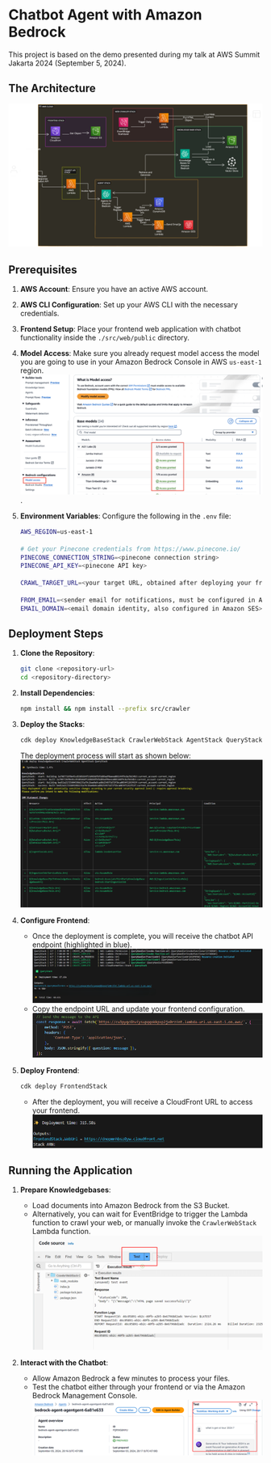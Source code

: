 # Chatbot Agent with Amazon Bedrock

This project is based on the demo presented during my talk at AWS Summit Jakarta 2024 (September 5, 2024).

## The Architecture

![Architecture Diagram](./images/architecture-diagram.png)

## Prerequisites

1. **AWS Account**: Ensure you have an active AWS account.
2. **AWS CLI Configuration**: Set up your AWS CLI with the necessary credentials.
3. **Frontend Setup**: Place your frontend web application with chatbot functionality inside the `./src/web/public` directory.
4. **Model Access**: Make sure you already request model access the model you are going to use in your Amazon Bedrock Console in AWS `us-east-1` region.
   ![](./images/model-access.png).
5. **Environment Variables**: Configure the following in the `.env` file:

   ```sh
   AWS_REGION=us-east-1

   # Get your Pinecone credentials from https://www.pinecone.io/
   PINECONE_CONNECTION_STRING=<pinecone connection string>
   PINECONE_API_KEY=<pinecone API key>

   CRAWL_TARGET_URL=<your target URL, obtained after deploying your frontend stack or using your custom domain>

   FROM_EMAIL=<sender email for notifications, must be configured in Amazon SES>
   EMAIL_DOMAIN=<email domain identity, also configured in Amazon SES>
   ```

## Deployment Steps

1. **Clone the Repository**: 
   ```sh
   git clone <repository-url>
   cd <repository-directory>
   ```

2. **Install Dependencies**: 
   ```sh
   npm install && npm install --prefix src/crawler
   ```

3. **Deploy the Stacks**: 
   ```sh
   cdk deploy KnowledgeBaseStack CrawlerWebStack AgentStack QueryStack
   ```
   The deployment process will start as shown below:
   ![CDK Deployment](./images/cdk-deploy.png)

4. **Configure Frontend**: 
   - Once the deployment is complete, you will receive the chatbot API endpoint (highlighted in blue).
   ![Chatbot API Endpoint](./images/chatbot-api-endpoint.png)
   - Copy the endpoint URL and update your frontend configuration.
   ![Frontend Configuration](./images/frontend-fetch.png)

5. **Deploy Frontend**: 
   ```sh
   cdk deploy FrontendStack
   ```
   - After the deployment, you will receive a CloudFront URL to access your frontend.
   ![Frontend URL](./images/frontend-url.png)

## Running the Application

1. **Prepare Knowledgebases**: 
   - Load documents into Amazon Bedrock from the S3 Bucket.
   - Alternatively, you can wait for EventBridge to trigger the Lambda function to crawl your web, or manually invoke the `CrawlerWebStack` Lambda function.
   ![Invoke Web Crawler Manually](./images/inovke-web-crawler-manually.png)

2. **Interact with the Chatbot**: 
   - Allow Amazon Bedrock a few minutes to process your files.
   - Test the chatbot either through your frontend or via the Amazon Bedrock Management Console.
   ![Amazon Bedrock Agent Console](./images/amazon-bedrock-agent-console.png)
